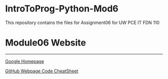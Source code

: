 # IntroToProg-Python-Mod6

This repository contains the files for Assignment06 for UW PCE IT FDN 110

# Module06 Website
---
[Google Homepage](https://www.google.com "Google's Homepage") </n>

[GitHub Webpage Code CheatSheet](https://github.com/adam-p/markdown-here/wiki/Markdown-Cheatsheet)
